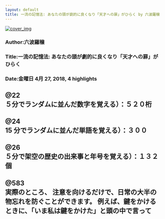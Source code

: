 ```yaml
---
layout: default
title: 一流の記憶法: あなたの頭が劇的に良くなり「天才への扉」がひらく by 六波羅穣
---
```


[![cover_img](http://images-jp.amazon.com/images/P/B01NASR4WE.09.MZZZZZZZ.jpg)](https://www.amazon.co.jp/dp/B01NASR4WE)  
### Author:六波羅穣  
### Title:一流の記憶法: あなたの頭が劇的に良くなり「天才への扉」がひらく  
### Date:金曜日 4月 27, 2018, 4 highlights
  
@22  
５分でランダムに並んだ数字を覚える）：５２０桁  
----
  
@24  
15 分でランダムに並んだ単語を覚える）：３００  
----
  
@26  
５分で架空の歴史の出来事と年号を覚える）：１３２個  
----
  
@583  
実際のところ、 注意を向けるだけで、日常の大半の物忘れを防ぐことができます。 例えば、鍵をかけるときに、「いま私は鍵をかけた」と頭の中で言って  
----